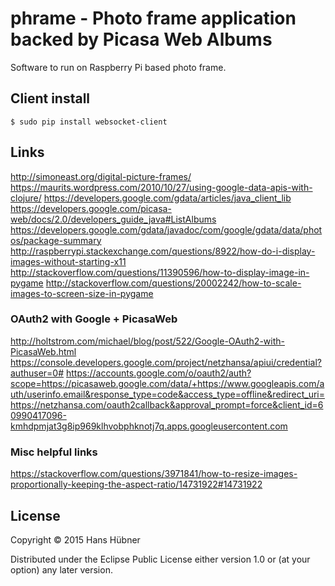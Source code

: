 # phrame - Photo frame application backed by Picasa Web Albums 

Software to run on Raspberry Pi based photo frame.

## Client install

    $ sudo pip install websocket-client

## Links

http://simoneast.org/digital-picture-frames/
https://maurits.wordpress.com/2010/10/27/using-google-data-apis-with-clojure/
https://developers.google.com/gdata/articles/java_client_lib
https://developers.google.com/picasa-web/docs/2.0/developers_guide_java#ListAlbums
https://developers.google.com/gdata/javadoc/com/google/gdata/data/photos/package-summary
http://raspberrypi.stackexchange.com/questions/8922/how-do-i-display-images-without-starting-x11
http://stackoverflow.com/questions/11390596/how-to-display-image-in-pygame
http://stackoverflow.com/questions/20002242/how-to-scale-images-to-screen-size-in-pygame

### OAuth2 with Google + PicasaWeb

http://holtstrom.com/michael/blog/post/522/Google-OAuth2-with-PicasaWeb.html
https://console.developers.google.com/project/netzhansa/apiui/credential?authuser=0#
https://accounts.google.com/o/oauth2/auth?scope=https://picasaweb.google.com/data/+https://www.googleapis.com/auth/userinfo.email&response_type=code&access_type=offline&redirect_uri=https://netzhansa.com/oauth2callback&approval_prompt=force&client_id=60990417096-kmhdpmjat3g8ip969klhvobphknotj7q.apps.googleusercontent.com

### Misc helpful links
https://stackoverflow.com/questions/3971841/how-to-resize-images-proportionally-keeping-the-aspect-ratio/14731922#14731922

## License

Copyright © 2015 Hans Hübner

Distributed under the Eclipse Public License either version 1.0 or (at
your option) any later version.
